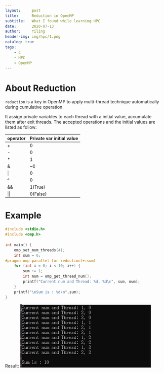 ```yaml
---
layout:     post
title:      Reduction in OpenMP
subtitle:   What I found while learning HPC
date:       2020-07-13
author:     Yiling
header-img: img/hpc/1.png
catalog: true
tags:
    - C
    - HPC
    - OpenMP
---
```


# About Reduction

`reduction` is a key in OpenMP to apply multi-thread technique automatically during cumulative operation.

It assign private variables to each thread with a initial value, accumulate them after exit threads. The accepted operations and the initial values are listed as follow:

operator| Private var initial value
---- | ----
 + | 0
 - | 0
 * | 1
 & |~0
 \|| 0
 ^ | 0
 && | 1(True)
 \|\| | 0(False)

# Example

```c
#include <stdio.h>
#include <omp.h>

int main() {
	omp_set_num_threads(4);
	int sum = 0;
#pragma omp parallel for reduction(+:sum)
	for (int i = 0; i < 10; i++) {
		sum += 1;
		int num = omp_get_thread_num();
		printf("Current num and Thread: %d, %d\n", sum, num);
	}
	printf("\nSum is : %d\n",sum);
}
```

Result:
![](\img\hpc\reduction_res1.png)